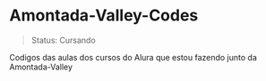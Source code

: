 # Amontada-Valley-Codes
> Status: Cursando 

 Codigos das aulas dos cursos do Alura que estou fazendo junto da Amontada-Valley
